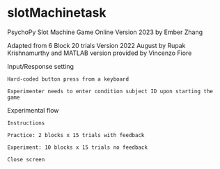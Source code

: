 # slotMachinetask

PsychoPy Slot Machine Game Online Version 2023 by Ember Zhang

Adapted from 6 Block 20 trials Version 2022 August by Rupak Krishnamurthy and MATLAB version provided by Vincenzo Fiore

Input/Response setting

    Hard-coded button press from a keyboard

    Experimenter needs to enter condition subject ID upon starting the game

Experimental flow

    Instructions

    Practice: 2 blocks x 15 trials with feedback

    Experiment: 10 blocks x 15 trials no feedback

    Close screen
